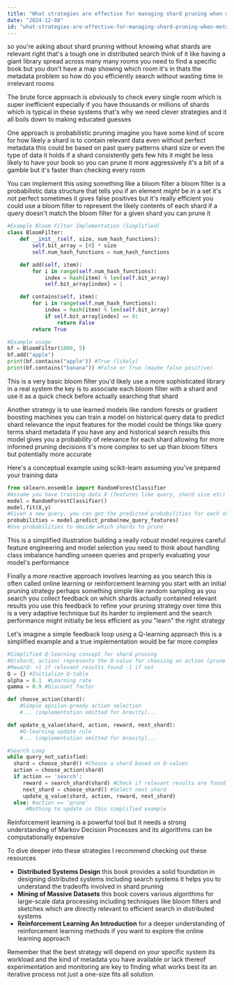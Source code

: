 ```yaml
---
title: "What strategies are effective for managing shard pruning when metadata for shard relevance is unavailable in distributed search systems?"
date: "2024-12-08"
id: "what-strategies-are-effective-for-managing-shard-pruning-when-metadata-for-shard-relevance-is-unavailable-in-distributed-search-systems"
---
```


 so you're asking about shard pruning without knowing what shards are relevant right  that's a tough one in distributed search  think of it like having a giant library spread across many many rooms  you need to find a specific book but you don't have a map showing which room it's in thats the metadata problem  so how do you efficiently search without wasting time in irrelevant rooms

The brute force approach is obviously to check every single room which is super inefficient  especially if you have thousands or millions of shards which is typical in these systems  that's why we need clever strategies  and it all boils down to making educated guesses

One approach is probabilistic pruning  imagine you have some kind of score for how likely a shard is to contain relevant data even without perfect metadata this could be based on past query patterns shard size or even the type of data it holds  if a shard consistently gets few hits it might be less likely to have your book so you can prune it more aggressively  it's a bit of a gamble but it's faster than checking every room

You can implement this using something like a bloom filter  a bloom filter is a probabilistic data structure that tells you if an element *might* be in a set  it's not perfect sometimes it gives false positives but it's really efficient  you could use a bloom filter to represent the likely contents of each shard  if a query doesn't match the bloom filter for a given shard you can prune it


```python
#Example Bloom Filter Implementation (Simplified)
class BloomFilter:
    def __init__(self, size, num_hash_functions):
        self.bit_array = [0] * size
        self.num_hash_functions = num_hash_functions

    def add(self, item):
        for i in range(self.num_hash_functions):
            index = hash(item) % len(self.bit_array)
            self.bit_array[index] = 1

    def contains(self, item):
        for i in range(self.num_hash_functions):
            index = hash(item) % len(self.bit_array)
            if self.bit_array[index] == 0:
                return False
        return True

#Example usage
bf = BloomFilter(1000, 5)
bf.add("apple")
print(bf.contains("apple")) #True (likely)
print(bf.contains("banana")) #False or True (maybe false positive)
```


This is a very basic bloom filter you'd likely use a more sophisticated library in a real system   the key is to associate each bloom filter with a shard and use it as a quick check before actually searching that shard

Another strategy is to use learned models like random forests or gradient boosting machines  you can train a model on historical query data to predict shard relevance  the input features for the model could be things like query terms  shard metadata if you have any  and historical search results  this model gives you a probability of relevance for each shard  allowing for more informed pruning decisions  it's more complex to set up than bloom filters but potentially more accurate

Here's a conceptual example using scikit-learn assuming you've prepared your training data


```python
from sklearn.ensemble import RandomForestClassifier
#Assume you have training data X (features like query, shard size etc) and y (relevance label 1 or 0)
model = RandomForestClassifier()
model.fit(X,y)
#Given a new query, you can get the predicted probabilities for each shard
probabilities = model.predict_proba(new_query_features) 
#Use probabilities to decide which shards to prune
```

This is a simplified illustration  building a really robust model requires careful feature engineering and model selection  you need to think about handling class imbalance  handling unseen queries and properly evaluating your model's performance


Finally  a more reactive approach involves learning as you search  this is often called online learning or reinforcement learning  you start with an initial pruning strategy  perhaps something simple like random sampling  as you search you collect feedback on which shards actually contained relevant results  you use this feedback to refine your pruning strategy over time  this is a very adaptive technique but its harder to implement and the search performance might initially be less efficient  as you "learn" the right strategy

Let's imagine a simple feedback loop using a Q-learning approach  this is a simplified example and a true implementation would be far more complex


```python
#Simplified Q-learning concept for shard pruning
#Q(shard, action) represents the Q-value for choosing an action (prune or search) for a given shard
#Reward: +1 if relevant results found -1 if not
Q = {} #Initialize Q-table
alpha = 0.1  #Learning rate
gamma = 0.9 #Discount factor

def choose_action(shard):
    #Simple epsilon-greedy action selection
    #... (implementation omitted for brevity)...

def update_q_value(shard, action, reward, next_shard):
    #Q-learning update rule
    #... (implementation omitted for brevity)...

#Search Loop
while query_not_satisfied:
  shard = choose_shard() #Choose a shard based on Q-values 
  action = choose_action(shard)
  if action == 'search':
     reward = search_shard(shard) #Check if relevant results are found
     next_shard = choose_shard() #Select next shard
     update_q_value(shard, action, reward, next_shard)
  else: #action == 'prune'
      #Nothing to update in this simplified example
```

Reinforcement learning is a powerful tool but it needs a strong understanding of Markov Decision Processes and its algorithms can be computationally expensive


To dive deeper into these strategies I recommend checking out these resources

* **Distributed Systems Design**  this book provides a solid foundation in designing distributed systems including search systems  it helps you to understand the tradeoffs involved in shard pruning
* **Mining of Massive Datasets** this book covers various algorithms for large-scale data processing including techniques like bloom filters and sketches which are directly relevant to efficient search in distributed systems
* **Reinforcement Learning An Introduction** for a deeper understanding of reinforcement learning methods if you want to explore the online learning approach

Remember that the best strategy will depend on your specific system  its workload and the kind of metadata you have available or lack thereof  experimentation and monitoring are key to finding what works best  its an iterative process not just a one-size fits all solution
